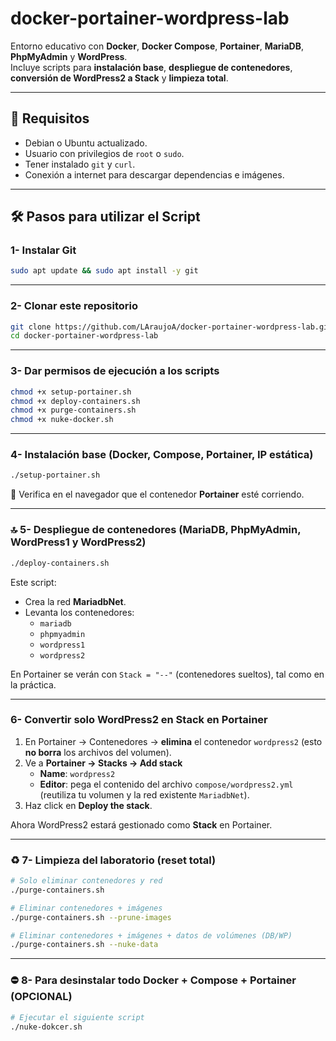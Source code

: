 # docker-portainer-wordpress-lab

Entorno educativo con **Docker**, **Docker Compose**, **Portainer**, **MariaDB**, **PhpMyAdmin** y **WordPress**.  
Incluye scripts para **instalación base**, **despliegue de contenedores**, **conversión de WordPress2 a Stack** y **limpieza total**.

---

## 🚀 Requisitos

- Debian o Ubuntu actualizado.  
- Usuario con privilegios de `root` o `sudo`.  
- Tener instalado `git` y `curl`.  
- Conexión a internet para descargar dependencias e imágenes.  

---

## 🛠️ Pasos para utilizar el Script

### 1- Instalar Git
```bash
sudo apt update && sudo apt install -y git
```
---
### 2- Clonar este repositorio
```bash
git clone https://github.com/LAraujoA/docker-portainer-wordpress-lab.git
cd docker-portainer-wordpress-lab
```
---
### 3- Dar permisos de ejecución a los scripts
```bash
chmod +x setup-portainer.sh
chmod +x deploy-containers.sh
chmod +x purge-containers.sh
chmod +x nuke-docker.sh
```
---
### 4- Instalación base (Docker, Compose, Portainer, IP estática)
```bash
./setup-portainer.sh
```
📌 Verifica en el navegador que el contenedor **Portainer** esté corriendo.

---

### 🔝 5- Despliegue de contenedores (MariaDB, PhpMyAdmin, WordPress1 y WordPress2)
```bash
./deploy-containers.sh
```
Este script:  
- Crea la red **MariadbNet**.  
- Levanta los contenedores:  
  - `mariadb`  
  - `phpmyadmin`  
  - `wordpress1`  
  - `wordpress2`  

En Portainer se verán con `Stack = "--"` (contenedores sueltos), tal como en la práctica.

---
### 6- Convertir solo WordPress2 en Stack en Portainer
1. En Portainer → Contenedores → **elimina** el contenedor `wordpress2` (esto **no borra** los archivos del volumen).  
2. Ve a **Portainer → Stacks → Add stack**  
   - **Name**: `wordpress2`  
   - **Editor**: pega el contenido del archivo `compose/wordpress2.yml` (reutiliza tu volumen y la red existente `MariadbNet`).  
3. Haz click en **Deploy the stack**.  

Ahora WordPress2 estará gestionado como **Stack** en Portainer.

---

### ♻️ 7- Limpieza del laboratorio (reset total)
```bash
# Solo eliminar contenedores y red
./purge-containers.sh

# Eliminar contenedores + imágenes
./purge-containers.sh --prune-images

# Eliminar contenedores + imágenes + datos de volúmenes (DB/WP)
./purge-containers.sh --nuke-data
```

---

### ⛔ 8- Para desinstalar todo Docker + Compose + Portainer (OPCIONAL)
```bash
# Ejecutar el siguiente script
./nuke-dokcer.sh
```

